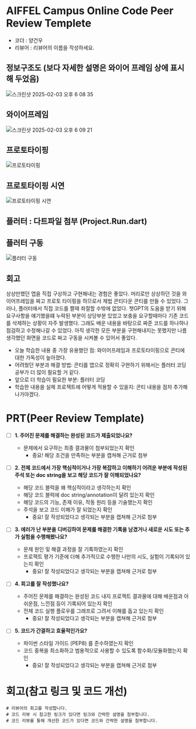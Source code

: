 # AIFFEL Campus Online Code Peer Review Templete
- 코더 : 양건우
- 리뷰어 : 리뷰어의 이름을 작성하세요.

## 정보구조도 (보다 자세한 설명은 와이어 프레임 상에 표시해 두었음)

![스크린샷 2025-02-03 오후 6 08 35](https://github.com/user-attachments/assets/d4b25f0f-d07f-4837-b94d-570c3864edcf)

## 와이어프레임

![스크린샷 2025-02-03 오후 6 09 21](https://github.com/user-attachments/assets/704712f0-562f-4b05-a0ba-c4995a7c9ee3)

## 프로토타이핑

![프로토타이핑](https://github.com/user-attachments/assets/c44b0057-b303-4ca0-8344-8d38ca98eb3f)

## 프로토타이핑 시연

![프로토타이핑 시연](https://github.com/user-attachments/assets/c8c20449-4ab5-4b78-98ee-6a5b324d38e1)

## 플러터 : 다트파일 첨부 (Project.Run.dart)

## 플러터 구동


![플러터 구동](https://github.com/user-attachments/assets/8fabd810-435a-41cf-86f7-f99e13003ad2)


## 회고

상상만했던 앱을 직접 구상하고 구현해내는 경험은 좋았다.
머리로만 상상하던 것을 와이어프레임을 짜고 프로토 타이핑을 하므로서 제법 콘티다운 콘티를 만들 수 있었다.
그러나, 플러터에서 직접 코드를 짤때 좌절할 수밖에 없었다.
챗GPT의 도움을 받기 위해 요구사항을 얘기했을떄 누락된 부분이 상당부분 있었고 보충을 요구할때마다 기존 코드를 삭제하는 상황이 자주 발생했다.
그래도 배운 내용을 바탕으로 짜준 코드를 하나하나 점검하고 수정해나갈 수 있었다.
아직 생각한 모든 부분을 구현해내지는 못했지만 나름 생각했던 화면을 코드로 짜고 구동을 시켜볼 수 있어서 좋았다.

- 오늘 학습한 내용 중 가장 유용했던 점: 와이어프레임과 프로토타이핑으로 콘티에 대한 가독성이 높아졌다.
- 어려웠던 부분과 해결 방법: 콘티를 앱으로 정확히 구현하기 위해서는 플러터 코딩 공부가 더 많이 필요할 거 같다.
- 앞으로 더 학습이 필요한 부분: 플러터 코딩
- 학습한 내용을 실제 프로젝트에 어떻게 적용할 수 있을지: 콘티 내용을 점차 추가해 나가야겠다.

# PRT(Peer Review Template)
- [ ]  **1. 주어진 문제를 해결하는 완성된 코드가 제출되었나요?**
    - 문제에서 요구하는 최종 결과물이 첨부되었는지 확인
        - 중요! 해당 조건을 만족하는 부분을 캡쳐해 근거로 첨부
    
- [ ]  **2. 전체 코드에서 가장 핵심적이거나 가장 복잡하고 이해하기 어려운 부분에 작성된 
주석 또는 doc string을 보고 해당 코드가 잘 이해되었나요?**
    - 해당 코드 블럭을 왜 핵심적이라고 생각하는지 확인
    - 해당 코드 블럭에 doc string/annotation이 달려 있는지 확인
    - 해당 코드의 기능, 존재 이유, 작동 원리 등을 기술했는지 확인
    - 주석을 보고 코드 이해가 잘 되었는지 확인
        - 중요! 잘 작성되었다고 생각되는 부분을 캡쳐해 근거로 첨부
        
- [ ]  **3. 에러가 난 부분을 디버깅하여 문제를 해결한 기록을 남겼거나
새로운 시도 또는 추가 실험을 수행해봤나요?**
    - 문제 원인 및 해결 과정을 잘 기록하였는지 확인
    - 프로젝트 평가 기준에 더해 추가적으로 수행한 나만의 시도, 
    실험이 기록되어 있는지 확인
        - 중요! 잘 작성되었다고 생각되는 부분을 캡쳐해 근거로 첨부
        
- [ ]  **4. 회고를 잘 작성했나요?**
    - 주어진 문제를 해결하는 완성된 코드 내지 프로젝트 결과물에 대해
    배운점과 아쉬운점, 느낀점 등이 기록되어 있는지 확인
    - 전체 코드 실행 플로우를 그래프로 그려서 이해를 돕고 있는지 확인
        - 중요! 잘 작성되었다고 생각되는 부분을 캡쳐해 근거로 첨부
        
- [ ]  **5. 코드가 간결하고 효율적인가요?**
    - 파이썬 스타일 가이드 (PEP8) 를 준수하였는지 확인
    - 코드 중복을 최소화하고 범용적으로 사용할 수 있도록 함수화/모듈화했는지 확인
        - 중요! 잘 작성되었다고 생각되는 부분을 캡쳐해 근거로 첨부


# 회고(참고 링크 및 코드 개선)
```
# 리뷰어의 회고를 작성합니다.
# 코드 리뷰 시 참고한 링크가 있다면 링크와 간략한 설명을 첨부합니다.
# 코드 리뷰를 통해 개선한 코드가 있다면 코드와 간략한 설명을 첨부합니다.
```
